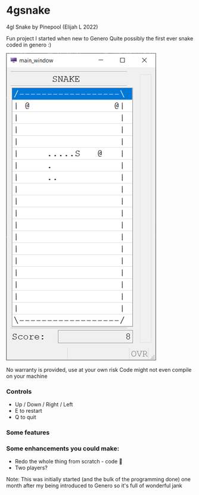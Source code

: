 # 4gsnake
4gl Snake by Pinepool (Elijah L 2022)

Fun project I started when new to Genero
Quite possibly the first ever snake coded in genero :)

![4gsnake window](4GSnake.png)

No warranty is provided, use at your own risk
Code might not even compile on your machine

### Controls
* Up / Down / Right / Left
* E to restart
* Q to quit

### Some features

### Some enhancements you could make:
* Redo the whole thing from scratch - code 🍝
* Two players?

Note: This was initially started (and the bulk of the programming done)
  one month after my being introduced to Genero so it's full of wonderful jank
